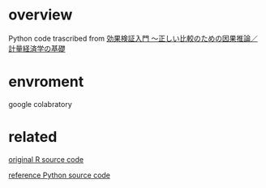 # overview

Python code trascribed from [効果検証入門 ～正しい比較のための因果推論／計量経済学の基礎](https://gihyo.jp/book/2020/978-4-297-11117-5)

# envroment

google colabratory

# related
[original R source code](https://github.com/ghmagazine/cibook)

[reference Python source code](https://github.com/nekoumei/cibook-python)
